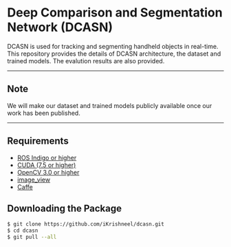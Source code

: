 Deep Comparison and Segmentation Network (DCASN)
====================================
DCASN is used for tracking and segmenting handheld objects in
real-time. This repository provides the details of DCASN architecture,
the dataset and trained models. The evalution results are also
provided.

------------

Note
------------
We will make our dataset and trained models publicly available once
our work has been published.

------------

Requirements
------------
- [ROS Indigo or higher](http://wiki.ros.org/kinetic)
- [CUDA (7.5 or higher)](https://developer.nvidia.com/cuda-downloads)
- [OpenCV 3.0 or higher](https://github.com/opencv/opencv)
- [image_view](https://github.com/ros-perception/image_pipeline)
- [Caffe](https://github.com/BVLC/caffe) 


Downloading the Package
------------
```bash
$ git clone https://github.com/iKrishneel/dcasn.git
$ cd dcasn
$ git pull --all
```

